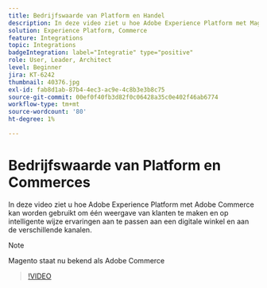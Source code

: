```yaml
---
title: Bedrijfswaarde van Platform en Handel
description: In deze video ziet u hoe Adobe Experience Platform met Magento Commerce kan worden gebruikt om één weergave van klanten te maken en op intelligente wijze ervaringen te personaliseren op een digitale winkel en via verschillende kanalen.
solution: Experience Platform, Commerce
feature: Integrations
topic: Integrations
badgeIntegration: label="Integratie" type="positive"
role: User, Leader, Architect
level: Beginner
jira: KT-6242
thumbnail: 40376.jpg
exl-id: fab8d1ab-87b4-4ec3-ac9e-4c8b3e3b8c75
source-git-commit: 00ef0f40fb3d82f0c06428a35c0e402f46ab6774
workflow-type: tm+mt
source-wordcount: '80'
ht-degree: 1%

---
```


# Bedrijfswaarde van Platform en Commerces

In deze video ziet u hoe Adobe Experience Platform met Adobe Commerce kan worden gebruikt om één weergave van klanten te maken en op intelligente wijze ervaringen aan te passen aan een digitale winkel en aan de verschillende kanalen.

>[!NOTE]
>
> Magento staat nu bekend als Adobe Commerce

>[!VIDEO](https://video.tv.adobe.com/v/40376?learn=on)

